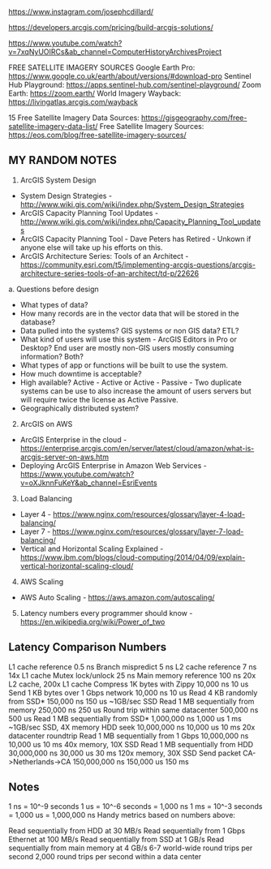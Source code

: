
https://www.instagram.com/josephcdillard/


https://developers.arcgis.com/pricing/build-arcgis-solutions/

https://www.youtube.com/watch?v=7xqNyUOIRCs&ab_channel=ComputerHistoryArchivesProject

FREE SATELLITE IMAGERY SOURCES
Google Earth Pro: https://www.google.co.uk/earth/about/versions/#download-pro
Sentinel Hub Playground: https://apps.sentinel-hub.com/sentinel-playground/
Zoom Earth: https://zoom.earth/
World Imagery Wayback: https://livingatlas.arcgis.com/wayback 


15 Free Satellite Imagery Data Sources: 
https://gisgeography.com/free-satellite-imagery-data-list/
Free Satellite Imagery Sources: https://eos.com/blog/free-satellite-imagery-sources/




## MY RANDOM NOTES
1) ArcGIS System Design
* System Design Strategies - http://www.wiki.gis.com/wiki/index.php/System_Design_Strategies
* ArcGIS Capacity Planning Tool Updates - http://www.wiki.gis.com/wiki/index.php/Capacity_Planning_Tool_updates
* ArcGIS Capacity Planning Tool - Dave Peters has Retired - Unkown if anyone else will take up his efforts on this. 
* ArcGIS Architecture Series: Tools of an Architect - https://community.esri.com/t5/implementing-arcgis-questions/arcgis-architecture-series-tools-of-an-architect/td-p/22626

a. Questions before design
* What types of data? 
* How many records are in the vector data that will be stored in the database?
* Data pulled into the systems? GIS systems or non GIS data? ETL?
* What kind of users will use this system - ArcGIS Editors in Pro or Desktop? End user are mostly non-GIS users mostly consuming information? Both?
* What types of app or functions will be built to use the system. 
* How much downtime is acceptable? 
* High available? Active - Active or Active - Passive - Two duplicate systems can be use to also increase the amount of users servers but will require twice the license as Active Passive. 
* Geographically distributed system?



2) ArcGIS on AWS 
* ArcGIS Enterprise in the cloud - https://enterprise.arcgis.com/en/server/latest/cloud/amazon/what-is-arcgis-server-on-aws.htm
* Deploying ArcGIS Enterprise in Amazon Web Services - https://www.youtube.com/watch?v=oXJknnFuKeY&ab_channel=EsriEvents

3) Load Balancing
* Layer 4 - https://www.nginx.com/resources/glossary/layer-4-load-balancing/
* Layer 7 - https://www.nginx.com/resources/glossary/layer-7-load-balancing/
* Vertical and Horizontal Scaling Explained - https://www.ibm.com/blogs/cloud-computing/2014/04/09/explain-vertical-horizontal-scaling-cloud/

4) AWS Scaling
* AWS Auto Scaling - https://aws.amazon.com/autoscaling/






5) Latency numbers every programmer should know - https://en.wikipedia.org/wiki/Power_of_two

Latency Comparison Numbers
--------------------------
L1 cache reference                           0.5 ns
Branch mispredict                            5   ns
L2 cache reference                           7   ns                      14x L1 cache
Mutex lock/unlock                           25   ns
Main memory reference                      100   ns                      20x L2 cache, 200x L1 cache
Compress 1K bytes with Zippy            10,000   ns       10 us
Send 1 KB bytes over 1 Gbps network     10,000   ns       10 us
Read 4 KB randomly from SSD*           150,000   ns      150 us          ~1GB/sec SSD
Read 1 MB sequentially from memory     250,000   ns      250 us
Round trip within same datacenter      500,000   ns      500 us
Read 1 MB sequentially from SSD*     1,000,000   ns    1,000 us    1 ms  ~1GB/sec SSD, 4X memory
HDD seek                            10,000,000   ns   10,000 us   10 ms  20x datacenter roundtrip
Read 1 MB sequentially from 1 Gbps  10,000,000   ns   10,000 us   10 ms  40x memory, 10X SSD
Read 1 MB sequentially from HDD     30,000,000   ns   30,000 us   30 ms 120x memory, 30X SSD
Send packet CA->Netherlands->CA    150,000,000   ns  150,000 us  150 ms

Notes
-----
1 ns = 10^-9 seconds
1 us = 10^-6 seconds = 1,000 ns
1 ms = 10^-3 seconds = 1,000 us = 1,000,000 ns
Handy metrics based on numbers above:

Read sequentially from HDD at 30 MB/s
Read sequentially from 1 Gbps Ethernet at 100 MB/s
Read sequentially from SSD at 1 GB/s
Read sequentially from main memory at 4 GB/s
6-7 world-wide round trips per second
2,000 round trips per second within a data center



<!---
JosephDillard/JosephDillard is a ✨ special ✨ repository because its `README.md` (this file) appears on your GitHub profile.
You can click the Preview link to take a look at your changes.
--->
